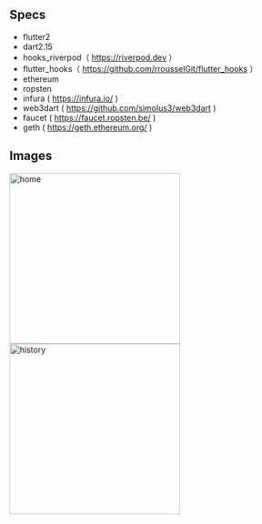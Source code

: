 ## Specs

- flutter2
- dart2.15
- hooks_riverpod（ https://riverpod.dev ）
- flutter_hooks（ https://github.com/rrousselGit/flutter_hooks ）
- ethereum
- ropsten
- infura ( https://infura.io/ )
- web3dart ( https://github.com/simolus3/web3dart )
- faucet ( https://faucet.ropsten.be/ )
- geth ( https://geth.ethereum.org/ )

## Images

<img width="300" alt="home" src="https://user-images.githubusercontent.com/2268288/150107986-abf7f852-47dc-45c7-ac65-0804da32c187.png"> <img width="300" alt="history" src="https://user-images.githubusercontent.com/2268288/149736948-244d7065-718a-4338-b87c-900ce370ea11.png">
